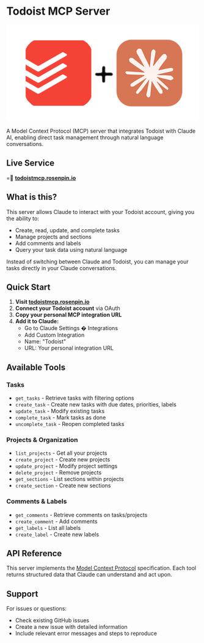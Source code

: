 # Todoist MCP Server

<div align="center">

![Logo](ART/icon.png)

</div>
A Model Context Protocol (MCP) server that integrates Todoist with Claude AI, enabling direct task management through natural language conversations.

## Live Service

= **[todoistmcp.rosenpin.io](https://todoistmcp.rosenpin.io)**

## What is this?

This server allows Claude to interact with your Todoist account, giving you the ability to:

- Create, read, update, and complete tasks
- Manage projects and sections
- Add comments and labels
- Query your task data using natural language

Instead of switching between Claude and Todoist, you can manage your tasks directly in your Claude conversations.

## Quick Start

1. **Visit [todoistmcp.rosenpin.io](https://todoistmcp.rosenpin.io)**
2. **Connect your Todoist account** via OAuth
3. **Copy your personal MCP integration URL**
4. **Add it to Claude:**
   - Go to Claude Settings � Integrations
   - Add Custom Integration
   - Name: "Todoist"
   - URL: Your personal integration URL

## Available Tools

### Tasks

- `get_tasks` - Retrieve tasks with filtering options
- `create_task` - Create new tasks with due dates, priorities, labels
- `update_task` - Modify existing tasks
- `complete_task` - Mark tasks as done
- `uncomplete_task` - Reopen completed tasks

### Projects & Organization

- `list_projects` - Get all your projects
- `create_project` - Create new projects
- `update_project` - Modify project settings
- `delete_project` - Remove projects
- `get_sections` - List sections within projects
- `create_section` - Create new sections

### Comments & Labels

- `get_comments` - Retrieve comments on tasks/projects
- `create_comment` - Add comments
- `get_labels` - List all labels
- `create_label` - Create new labels

## API Reference

This server implements the [Model Context Protocol](https://modelcontextprotocol.io) specification. Each tool returns structured data that Claude can understand and act upon.

## Support

For issues or questions:

- Check existing GitHub issues
- Create a new issue with detailed information
- Include relevant error messages and steps to reproduce
